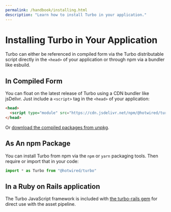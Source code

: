 ```yaml
---
permalink: /handbook/installing.html
description: "Learn how to install Turbo in your application."
---
```


# Installing Turbo in Your Application

Turbo can either be referenced in compiled form via the Turbo distributable script directly in the `<head>` of your application or through npm via a bundler like esbuild.

## In Compiled Form

You can float on the latest release of Turbo using a CDN bundler like jsDelivr. Just include a `<script>` tag in the `<head>` of your application:

```html
<head>
  <script type="module" src="https://cdn.jsdelivr.net/npm/@hotwired/turbo@latest/dist/turbo.es2017-esm.min.js"></script>
</head>
```

Or <a href="https://unpkg.com/browse/@hotwired/turbo@latest/dist/">download the compiled packages from unpkg</a>.

## As An npm Package

You can install Turbo from npm via the `npm` or `yarn` packaging tools. Then require or import that in your code:

```javascript
import * as Turbo from "@hotwired/turbo"
```

## In a Ruby on Rails application

The Turbo JavaScript framework is included with [the turbo-rails gem](https://github.com/hotwired/turbo-rails) for direct use with the asset pipeline.
